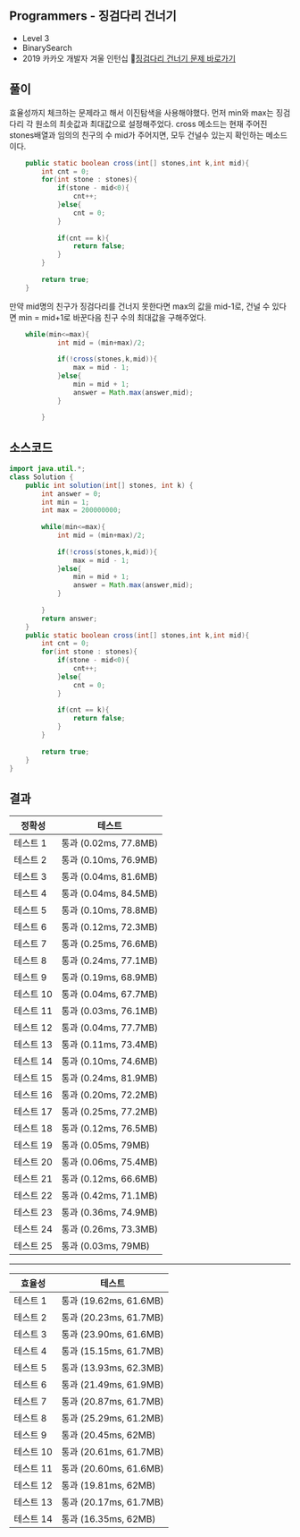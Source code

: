 ## Programmers - 징검다리 건너기 
- Level 3
- BinarySearch  
- 2019 카카오 개발자 겨울 인턴십
🔗[징검다리 건너기 문제 바로가기](https://programmers.co.kr/learn/courses/30/lessons/64062)



## 풀이

효율성까지 체크하는 문제라고 해서 이진탐색을 사용해야했다.
먼저 min와 max는 징검다리 각 원소의 최솟값과 최대값으로 설정해주었다.
cross 메소드는 현재 주어진 stones배열과 임의의 친구의 수 mid가 주어지면, 모두 건널수 있는지 확인하는 메소드이다.

~~~java
	public static boolean cross(int[] stones,int k,int mid){
        int cnt = 0;
        for(int stone : stones){
            if(stone - mid<0){
                cnt++;
            }else{
                cnt = 0;
            }
            
            if(cnt == k){
                return false;
            }
        }
        
        return true;
    } 
~~~

만약 mid명의 친구가 징검다리를 건너지 못한다면 max의 값을 mid-1로, 건널 수 있다면 min = mid+1로 바꾼다음 친구 수의 최대값을 구해주었다.

~~~java
	while(min<=max){
            int mid = (min+max)/2;
            
            if(!cross(stones,k,mid)){
                max = mid - 1;
            }else{
                min = mid + 1;
                answer = Math.max(answer,mid);
            }
            
        }
~~~


## 소스코드
~~~java
import java.util.*;
class Solution {
    public int solution(int[] stones, int k) {
        int answer = 0;
        int min = 1;
        int max = 200000000;
        
        while(min<=max){
            int mid = (min+max)/2;
            
            if(!cross(stones,k,mid)){
                max = mid - 1;
            }else{
                min = mid + 1;
                answer = Math.max(answer,mid);
            }
            
        }
        return answer;
    }
    public static boolean cross(int[] stones,int k,int mid){
        int cnt = 0;
        for(int stone : stones){
            if(stone - mid<0){
                cnt++;
            }else{
                cnt = 0;
            }
            
            if(cnt == k){
                return false;
            }
        }
        
        return true;
    }
}
~~~

## 결과 

| 정확성  | 테스트 |
|----|----|
테스트 1 |	통과 (0.02ms, 77.8MB)|
테스트 2 |	통과 (0.10ms, 76.9MB)|
테스트 3 |	통과 (0.04ms, 81.6MB)|
테스트 4 |	통과 (0.04ms, 84.5MB)|
테스트 5 |	통과 (0.10ms, 78.8MB)|
테스트 6 |	통과 (0.12ms, 72.3MB)|
테스트 7 |	통과 (0.25ms, 76.6MB)|
테스트 8 |	통과 (0.24ms, 77.1MB)|
테스트 9 |	통과 (0.19ms, 68.9MB)|
테스트 10 |	통과 (0.04ms, 67.7MB)|
테스트 11 |	통과 (0.03ms, 76.1MB)|
테스트 12 |	통과 (0.04ms, 77.7MB)|
테스트 13 |	통과 (0.11ms, 73.4MB)|
테스트 14 |	통과 (0.10ms, 74.6MB)|
테스트 15 |	통과 (0.24ms, 81.9MB)|
테스트 16 |	통과 (0.20ms, 72.2MB)|
테스트 17 |	통과 (0.25ms, 77.2MB)|
테스트 18 |	통과 (0.12ms, 76.5MB)|
테스트 19 |	통과 (0.05ms, 79MB)|
테스트 20 |	통과 (0.06ms, 75.4MB)|
테스트 21 |	통과 (0.12ms, 66.6MB)|
테스트 22 |	통과 (0.42ms, 71.1MB)|
테스트 23 |	통과 (0.36ms, 74.9MB)|
테스트 24 |	통과 (0.26ms, 73.3MB)|
테스트 25 |	통과 (0.03ms, 79MB)|
-------
|효율성 | 테스트|
|----|----|
|테스트 1 |	통과 (19.62ms, 61.6MB)|
|테스트 2 |	통과 (20.23ms, 61.7MB)|
|테스트 3 |	통과 (23.90ms, 61.6MB)|
|테스트 4 |	통과 (15.15ms, 61.7MB)|
|테스트 5 |	통과 (13.93ms, 62.3MB)|
|테스트 6 |	통과 (21.49ms, 61.9MB)|
|테스트 7 |	통과 (20.87ms, 61.7MB)|
|테스트 8 |	통과 (25.29ms, 61.2MB)|
|테스트 9 |	통과 (20.45ms, 62MB)|
|테스트 10 |	통과 (20.61ms, 61.7MB)|
|테스트 11 |	통과 (20.60ms, 61.6MB)|
|테스트 12 |	통과 (19.81ms, 62MB)|
|테스트 13 |	통과 (20.17ms, 61.7MB)|
|테스트 14 |	통과 (16.35ms, 62MB)|